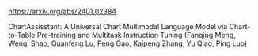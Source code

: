 https://arxiv.org/abs/2401.02384

ChartAssisstant: A Universal Chart Multimodal Language Model via Chart-to-Table Pre-training and Multitask Instruction Tuning (Fanqing Meng, Wenqi Shao, Quanfeng Lu, Peng Gao, Kaipeng Zhang, Yu Qiao, Ping Luo)